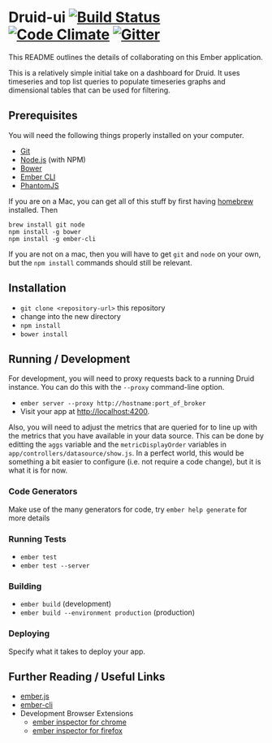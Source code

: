 # Druid-ui [![Build Status](https://travis-ci.org/yahoo/druid-dashboard.svg?branch=master)](https://travis-ci.org/yahoo/druid-dashboard) [![Code Climate](https://codeclimate.com/github/yahoo/druid-dashboard/badges/gpa.svg)](https://codeclimate.com/github/yahoo/druid-dashboard) [![Gitter](https://badges.gitter.im/Join%20Chat.svg)](https://gitter.im/yahoo/druid-dashboard?utm_source=badge&utm_medium=badge&utm_campaign=pr-badge)

This README outlines the details of collaborating on this Ember application.

This is a relatively simple initial take on a dashboard for Druid.  It uses timeseries and top list queries to 
populate timeseries graphs and dimensional tables that can be used for filtering.

## Prerequisites

You will need the following things properly installed on your computer.

* [Git](http://git-scm.com/)
* [Node.js](http://nodejs.org/) (with NPM)
* [Bower](http://bower.io/)
* [Ember CLI](http://www.ember-cli.com/)
* [PhantomJS](http://phantomjs.org/)

If you are on a Mac, you can get all of this stuff by first having [homebrew](http://brew.sh/) installed.  Then
 
 ```
 brew install git node
 npm install -g bower
 npm install -g ember-cli
 ```
 
 If you are not on a mac, then you will have to get `git` and `node` on your own, but the `npm install` commands 
 should still be relevant. 

## Installation

* `git clone <repository-url>` this repository
* change into the new directory
* `npm install`
* `bower install`

## Running / Development

For development, you will need to proxy requests back to a running Druid instance.  You can do this with the `--proxy`
command-line option.

* `ember server --proxy http://hostname:port_of_broker`
* Visit your app at [http://localhost:4200](http://localhost:4200).

Also, you will need to adjust the metrics that are queried for to line up with the metrics that you have available
in your data source.  This can be done by editting the `aggs` variable and the `metricDisplayOrder` variables in
`app/controllers/datasource/show.js`.  In a perfect world, this would be something a bit easier to configure (i.e. not
require a code change), but it is what it is for now.

### Code Generators

Make use of the many generators for code, try `ember help generate` for more details

### Running Tests

* `ember test`
* `ember test --server`

### Building

* `ember build` (development)
* `ember build --environment production` (production)

### Deploying

Specify what it takes to deploy your app.

## Further Reading / Useful Links

* [ember.js](http://emberjs.com/)
* [ember-cli](http://www.ember-cli.com/)
* Development Browser Extensions
  * [ember inspector for chrome](https://chrome.google.com/webstore/detail/ember-inspector/bmdblncegkenkacieihfhpjfppoconhi)
  * [ember inspector for firefox](https://addons.mozilla.org/en-US/firefox/addon/ember-inspector/)

